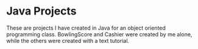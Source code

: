# Java Projects
These are projects I have created in Java for an object oriented programming class. BowlingScore and Cashier were created by me alone, while the others were created with a text tutorial. 
